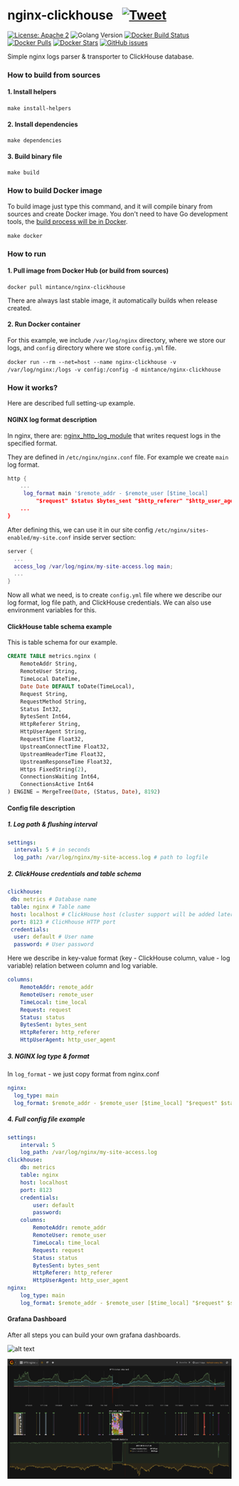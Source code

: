 # nginx-clickhouse &nbsp; [![Tweet](https://img.shields.io/twitter/url/http/shields.io.svg?style=social)](https://twitter.com/intent/tweet?text=Simple%20NGINX%20logs%20parser%20and%20transporter%20to%20ClickHouse%20database.%20&amp;url=https://github.com/mintance/nginx-clickhouse&amp;hashtags=nginx,clickhouse,golang)

[![License: Apache 2](https://img.shields.io/hexpm/l/plug.svg)](https://github.com/mintance/nginx-clickhouse/blob/master/LICENSE)
![Golang Version](https://img.shields.io/badge/golang-1.5%2B-blue.svg)
[![Docker Build Status](https://img.shields.io/docker/build/mintance/nginx-clickhouse.svg)](https://hub.docker.com/r/mintance/nginx-clickhouse/)
[![Docker Pulls](https://img.shields.io/docker/pulls/mintance/nginx-clickhouse.svg)](https://hub.docker.com/r/mintance/nginx-clickhouse/)
[![Docker Stars](https://img.shields.io/docker/stars/mintance/nginx-clickhouse.svg)](https://hub.docker.com/r/mintance/nginx-clickhouse/)
[![GitHub issues](https://img.shields.io/github/issues/mintance/nginx-clickhouse.svg)](https://github.com/mintance/nginx-clickhouse/issues)

Simple nginx logs parser &amp; transporter to ClickHouse database.

### How to build from sources

#### 1. Install helpers

`make install-helpers`

#### 2. Install dependencies

`make dependencies`

#### 3. Build binary file

`make build`

### How to build Docker image

To build image just type this command, and it will compile binary from sources and create Docker image. You don't need to have Go development tools, the [build process will be in Docker](https://medium.com/travis-on-docker/multi-stage-docker-builds-for-creating-tiny-go-images-e0e1867efe5a).

`make docker`

### How to run

#### 1. Pull image from Docker Hub (or build from sources)

`docker pull mintance/nginx-clickhouse`

There are always last stable image, it automatically builds when release created.

#### 2. Run Docker container

For this example, we include `/var/log/nginx` directory, where we store our logs, and `config` directory where we store `config.yml` file.

`docker run --rm --net=host --name nginx-clickhouse -v /var/log/nginx:/logs -v config:/config -d mintance/nginx-clickhouse`

### How it works?

Here are described full setting-up example.

#### NGINX log format description

In nginx, there are: [nginx_http_log_module](http://nginx.org/en/docs/http/ngx_http_log_module.html) that writes request logs in the specified format.

They are defined in `/etc/nginx/nginx.conf` file. For example we create `main` log format.

```lua
http {
    ...
     log_format main '$remote_addr - $remote_user [$time_local]
         "$request" $status $bytes_sent "$http_referer" "$http_user_agent"';
    ...
}
```

After defining this, we can use it in our site config `/etc/nginx/sites-enabled/my-site.conf` inside server section:

```lua
server {
  ...
  access_log /var/log/nginx/my-site-access.log main;
  ...
}
```

Now all what we need, is to create `config.yml` file where we describe our log format, log file path, and ClickHouse credentials. We can also use environment variables for this.

#### ClickHouse table schema example

This is table schema for our example.

```sql
CREATE TABLE metrics.nginx (
    RemoteAddr String,
    RemoteUser String,
    TimeLocal DateTime,
    Date Date DEFAULT toDate(TimeLocal),
    Request String,
    RequestMethod String,
    Status Int32,
    BytesSent Int64,
    HttpReferer String,
    HttpUserAgent String,
    RequestTime Float32,
    UpstreamConnectTime Float32,
    UpstreamHeaderTime Float32,
    UpstreamResponseTime Float32,
    Https FixedString(2),
    ConnectionsWaiting Int64,
    ConnectionsActive Int64
) ENGINE = MergeTree(Date, (Status, Date), 8192)
```

#### Config file description

##### 1. Log path & flushing interval

```yaml
settings:
  interval: 5 # in seconds
  log_path: /var/log/nginx/my-site-access.log # path to logfile
```

##### 2. ClickHouse credentials and table schema

```yaml
clickhouse:
 db: metrics # Database name
 table: nginx # Table name
 host: localhost # ClickHouse host (cluster support will be added later)
 port: 8123 # ClicHhouse HTTP port
 credentials:
  user: default # User name
  password: # User password
```

Here we describe in key-value format (key - ClickHouse column, value - log variable) relation between column and log variable.

```yaml
columns:
    RemoteAddr: remote_addr
    RemoteUser: remote_user
    TimeLocal: time_local
    Request: request
    Status: status
    BytesSent: bytes_sent
    HttpReferer: http_referer
    HttpUserAgent: http_user_agent
```

##### 3. NGINX log type & format

In `log_format` - we just copy format from nginx.conf

```yaml
nginx:
  log_type: main
  log_format: $remote_addr - $remote_user [$time_local] "$request" $status $bytes_sent "$http_referer" "$http_user_agent"
```

##### 4. Full config file example

```yaml
settings:
    interval: 5
    log_path: /var/log/nginx/my-site-access.log
clickhouse:
    db: metrics
    table: nginx
    host: localhost
    port: 8123
    credentials:
        user: default
        password:
    columns:
        RemoteAddr: remote_addr
        RemoteUser: remote_user
        TimeLocal: time_local
        Request: request
        Status: status
        BytesSent: bytes_sent
        HttpReferer: http_referer
        HttpUserAgent: http_user_agent
nginx:
    log_type: main
    log_format: $remote_addr - $remote_user [$time_local] "$request" $status $bytes_sent "$http_referer" "$http_user_agent"
```

#### Grafana Dashboard

After all steps you can build your own grafana dashboards.

![alt text](https://github.com/mintance/nginx-clickhouse/blob/master/grafana.png)

![alt text](https://github.com/openbsod/nginx2clickhouse/blob/master/iptv-status-returned.png)
